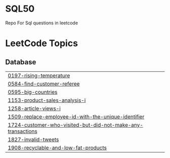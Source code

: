 # SQL50
Repo For Sql questions in leetcode

<!---LeetCode Topics Start-->
# LeetCode Topics
## Database
|  |
| ------- |
| [0197-rising-temperature](https://github.com/Sreeharij/SQL50/tree/master/0197-rising-temperature) |
| [0584-find-customer-referee](https://github.com/Sreeharij/SQL50/tree/master/0584-find-customer-referee) |
| [0595-big-countries](https://github.com/Sreeharij/SQL50/tree/master/0595-big-countries) |
| [1153-product-sales-analysis-i](https://github.com/Sreeharij/SQL50/tree/master/1153-product-sales-analysis-i) |
| [1258-article-views-i](https://github.com/Sreeharij/SQL50/tree/master/1258-article-views-i) |
| [1509-replace-employee-id-with-the-unique-identifier](https://github.com/Sreeharij/SQL50/tree/master/1509-replace-employee-id-with-the-unique-identifier) |
| [1724-customer-who-visited-but-did-not-make-any-transactions](https://github.com/Sreeharij/SQL50/tree/master/1724-customer-who-visited-but-did-not-make-any-transactions) |
| [1827-invalid-tweets](https://github.com/Sreeharij/SQL50/tree/master/1827-invalid-tweets) |
| [1908-recyclable-and-low-fat-products](https://github.com/Sreeharij/SQL50/tree/master/1908-recyclable-and-low-fat-products) |
<!---LeetCode Topics End-->
